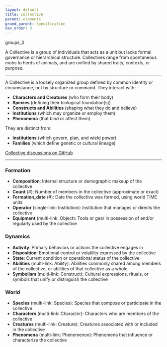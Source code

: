 ```yaml
---
layout: default
title: collective
parent: elements
grand_parent: Specification
nav_order: 3
---
```


<span class="material-symbols-outlined">groups_3</span>

A Collective is a group of individuals that acts as a unit but lacks formal governance or hierarchical structure. Collectives range from spontaneous mobs to herds of animals, and are unified by shared traits, contexts, or purpose. 


--- 

A Collective is a loosely organized group defined by common identity or circumstance, not by structure or command. They interact with:

- **Characters and Creatures** (who form their body)
- **Species** (defining their biological foundation(s))
- **Constructs and Abilities** (shaping what they do and believe)
- **Institutions** (which may organize or employ them)
- **Phenomena** (that bind or affect them)

They are distinct from:

- **Institutions** (which govern, plan, and wield power)
- **Families** (which define genetic or cultural lineage)

[Collective discussions on GitHub](https://github.com/OnlyWorlds/OnlyWorlds/discussions/categories/collective)

---
### Formation
- **Composition**: Internal structure or demographic makeup of the collective
- **Count** (#): Number of members in the collective (approximate or exact)
- **Formation_date** (#): Date the collective was formed, using world TIME units
- **Operator** (single-link: Institution): Institution that manages or directs the collective
- **Equipment** (multi-link: Object): Tools or gear in possession of and/or regularly used by the collective

### Dynamics
- **Activity**: Primary behaviors or actions the collective engages in
- **Disposition**: Emotional control or volatility expressed by the collective
- **State**: Current condition or operational status of the collective
- **Abilities** (multi-link: Ability): Abilities commonly shared among members of the collective, or abilities of that collective as a whole
- **Symbolism** (multi-link: Construct): Cultural expressions, rituals, or symbols that unify or distinguish the collective

### World
- **Species** (multi-link: Species): Species that compose or participate in the collective
- **Characters** (multi-link: Character): Characters who are members of the collective
- **Creatures** (multi-link: Creature): Creatures associated with or included in the collective
- **Phenomena** (multi-link: Phenomenon): Phenomena that influence or characterize the collective


